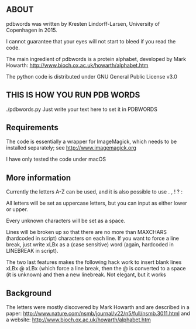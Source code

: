## ABOUT ##
pdbwords was written by Kresten Lindorff-Larsen, University of Copenhagen in 2015.

I cannot guarantee that your eyes will not start to bleed if you read the code.

The main ingredient of pdbwords is a protein alphabet, developed by Mark Howarth:
http://www.bioch.ox.ac.uk/howarth/alphabet.htm

The python code is distributed under GNU General Public License v3.0

## THIS IS HOW YOU RUN PDB WORDS ##
./pdbwords.py Just write your text here to set it in PDBWORDS

## Requirements ##
The code is essentially a wrapper for ImageMagick, which needs to be installed separately; see
http://www.imagemagick.org

I have only tested the code under macOS

## More information ##
Currently the letters A-Z can be used, and it is also possible to use . , ! ? :

All letters will be set as uppercase letters, but you can input as either lower or upper.

Every unknown characters will be set as a space.

Lines will be broken up so that there are no more than MAXCHARS (hardcoded in script) characters on each line. If you want to force a line break, just write xLBx as a (case sensitive) word (again, hardcoded in LINEBREAK in script).

The two last features makes the following hack work to insert blank lines xLBx @ xLBx (which force a line break, then the @ is converted to a space (it is unknown) and then a new linebreak. Not elegant, but it works

## Background ##
The letters were mostly discovered by Mark Howarth and are described in a paper:
http://www.nature.com/nsmb/journal/v22/n5/full/nsmb.3011.html
and a website:
http://www.bioch.ox.ac.uk/howarth/alphabet.htm
